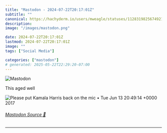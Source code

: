 ```yaml
---
title: "Mastodon - 2024-07-22T20:17:01Z"
subtitle: ""
canonical: https://hachyderm.io/users/mweagle/statuses/112831982567492189
description:
image: "/images/mastodon.png"

date: 2024-07-22T20:17:01Z
lastmod: 2024-07-22T20:17:01Z
image: ""
tags: ["Social Media"]

categories: ["mastodon"]
# generated: 2025-05-22T22:29:20-07:00
---
```

![Mastodon](/images/mastodon.png)

<p>This aged well</p>

![Please put Kamala Harris back on the mic
• Tue Jun 13 20:49:14 +0000 2017](a63422a8ff905904.png)

###### [Mastodon Source 🐘](https://hachyderm.io/@mweagle/112831982567492189)

___
